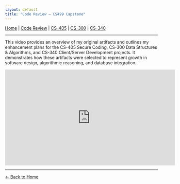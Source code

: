 ```yaml
---
layout: default
title: "Code Review – CS499 Capstone"
---
```


[Home](index.md) | [Code Review](code-review.md) | [CS-405](artifact1-cs405.md) | [CS-300](artifact2-cs300.md) | [CS-340](artifact3-cs340.md)

---

This video provides an overview of my original artifacts and outlines my enhancement plans for the CS-405 Secure Coding, CS-300 Data Structures & Algorithms, and CS-340 Client/Server Development projects. It demonstrates how these artifacts were selected to represent growth in software design, algorithmic reasoning, and database integration.

<iframe width="560" height="315"
  src="https://www.youtube.com/embed/vyEXcXTaBRE"
  title="CS499 Code Review"
  frameborder="0"
  allowfullscreen>
</iframe>

---

[← Back to Home](index.md)
